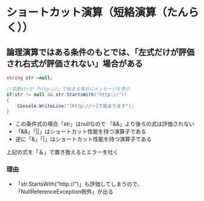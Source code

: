 # ショートカット演算（短絡演算（たんらく））

## 論理演算ではある条件のもとでは、「左式だけが評価され右式が評価されない」場合がある

```c#
string str =null;

//変数strが「http://」で始まる場合にメッセージを表示
if(str != null && str.StartsWith("http://"))
{
	Console.WriteLine("[http://〜]で始まります");
}
```

- この条件式の場合「str」はnullなので 「&&」より後ろの式は評価されない
- 「&&」「||」はショートカット性能を持つ演算子である
- 逆に「&」「|」はショートカット性能を持つ演算子である

上記の式を「＆」で置き換えるとエラーを吐く

### 理由

- 「str.StartsWith("http://")」も評価してしまうので、「NullReferenceException例外」が出る
